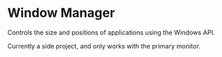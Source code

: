 # Window Manager
Controls the size and positions of applications using the Windows API.

Currently a side project, and only works with the primary monitor.
